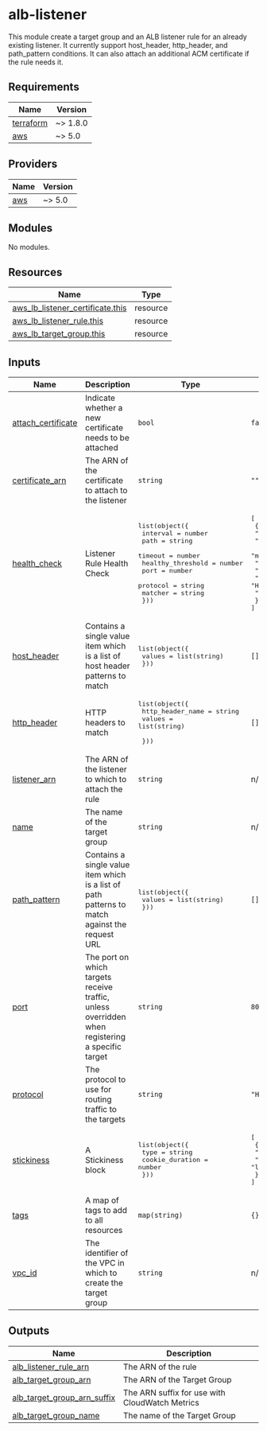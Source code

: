 # alb-listener
This module create a target group and an ALB listener rule for an already existing listener.  It currently support host_header, http_header, and path_pattern conditions.  It can also attach an additional ACM certificate if the rule needs it.

<!-- BEGINNING OF PRE-COMMIT-TERRAFORM DOCS HOOK -->
## Requirements

| Name | Version |
|------|---------|
| <a name="requirement_terraform"></a> [terraform](#requirement\_terraform) | ~> 1.8.0 |
| <a name="requirement_aws"></a> [aws](#requirement\_aws) | ~> 5.0 |

## Providers

| Name | Version |
|------|---------|
| <a name="provider_aws"></a> [aws](#provider\_aws) | ~> 5.0 |

## Modules

No modules.

## Resources

| Name | Type |
|------|------|
| [aws_lb_listener_certificate.this](https://registry.terraform.io/providers/hashicorp/aws/latest/docs/resources/lb_listener_certificate) | resource |
| [aws_lb_listener_rule.this](https://registry.terraform.io/providers/hashicorp/aws/latest/docs/resources/lb_listener_rule) | resource |
| [aws_lb_target_group.this](https://registry.terraform.io/providers/hashicorp/aws/latest/docs/resources/lb_target_group) | resource |

## Inputs

| Name | Description | Type | Default | Required |
|------|-------------|------|---------|:--------:|
| <a name="input_attach_certificate"></a> [attach\_certificate](#input\_attach\_certificate) | Indicate whether a new certificate needs to be attached | `bool` | `false` | no |
| <a name="input_certificate_arn"></a> [certificate\_arn](#input\_certificate\_arn) | The ARN of the certificate to attach to the listener | `string` | `""` | no |
| <a name="input_health_check"></a> [health\_check](#input\_health\_check) | Listener Rule Health Check | <pre>list(object({<br>    interval          = number<br>    path              = string<br>    timeout           = number<br>    healthy_threshold = number<br>    port              = number<br>    protocol          = string<br>    matcher           = string<br>  }))</pre> | <pre>[<br>  {<br>    "healthy_threshold": 2,<br>    "interval": 60,<br>    "matcher": "200",<br>    "path": "/",<br>    "port": 80,<br>    "protocol": "HTTP",<br>    "timeout": 5<br>  }<br>]</pre> | no |
| <a name="input_host_header"></a> [host\_header](#input\_host\_header) | Contains a single value item which is a list of host header patterns to match | <pre>list(object({<br>    values = list(string)<br>  }))</pre> | `[]` | no |
| <a name="input_http_header"></a> [http\_header](#input\_http\_header) | HTTP headers to match | <pre>list(object({<br>    http_header_name = string<br>    values           = list(string)<br><br>  }))</pre> | `[]` | no |
| <a name="input_listener_arn"></a> [listener\_arn](#input\_listener\_arn) | The ARN of the listener to which to attach the rule | `string` | n/a | yes |
| <a name="input_name"></a> [name](#input\_name) | The name of the target group | `string` | n/a | yes |
| <a name="input_path_pattern"></a> [path\_pattern](#input\_path\_pattern) | Contains a single value item which is a list of path patterns to match against the request URL | <pre>list(object({<br>    values = list(string)<br>  }))</pre> | `[]` | no |
| <a name="input_port"></a> [port](#input\_port) | The port on which targets receive traffic, unless overridden when registering a specific target | `string` | `80` | no |
| <a name="input_protocol"></a> [protocol](#input\_protocol) | The protocol to use for routing traffic to the targets | `string` | `"HTTP"` | no |
| <a name="input_stickiness"></a> [stickiness](#input\_stickiness) | A Stickiness block | <pre>list(object({<br>    type            = string<br>    cookie_duration = number<br>  }))</pre> | <pre>[<br>  {<br>    "cookie_duration": 86400,<br>    "type": "lb_cookie"<br>  }<br>]</pre> | no |
| <a name="input_tags"></a> [tags](#input\_tags) | A map of tags to add to all resources | `map(string)` | `{}` | no |
| <a name="input_vpc_id"></a> [vpc\_id](#input\_vpc\_id) | The identifier of the VPC in which to create the target group | `string` | n/a | yes |

## Outputs

| Name | Description |
|------|-------------|
| <a name="output_alb_listener_rule_arn"></a> [alb\_listener\_rule\_arn](#output\_alb\_listener\_rule\_arn) | The ARN of the rule |
| <a name="output_alb_target_group_arn"></a> [alb\_target\_group\_arn](#output\_alb\_target\_group\_arn) | The ARN of the Target Group |
| <a name="output_alb_target_group_arn_suffix"></a> [alb\_target\_group\_arn\_suffix](#output\_alb\_target\_group\_arn\_suffix) | The ARN suffix for use with CloudWatch Metrics |
| <a name="output_alb_target_group_name"></a> [alb\_target\_group\_name](#output\_alb\_target\_group\_name) | The name of the Target Group |
<!-- END OF PRE-COMMIT-TERRAFORM DOCS HOOK -->

